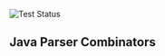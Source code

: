 ![Test Status](https://github.com/BjoernLoetters/Java-Parser-Combinators/actions/workflows/test.yml/badge.svg?branch=main)

## Java Parser Combinators


